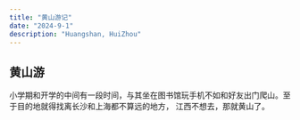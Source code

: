 ```yaml
---
title: "黄山游记"
date: "2024-9-1"
description: "Huangshan, HuiZhou"
---
```


## 黄山游

小学期和开学的中间有一段时间，与其坐在图书馆玩手机不如和好友出门爬山。至于目的地就得找离长沙和上海都不算远的地方，
江西不想去，那就黄山了。
